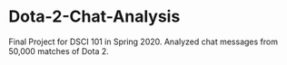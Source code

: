 # Dota-2-Chat-Analysis
Final Project for DSCI 101 in Spring 2020. Analyzed chat messages from 50,000 matches of Dota 2.
